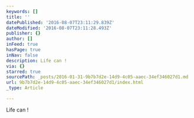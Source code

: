 ```yaml
---
keywords: []
title: ''
datePublished: '2016-08-07T23:11:29.839Z'
dateModified: '2016-08-07T23:11:28.493Z'
publisher: {}
author: []
inFeed: true
hasPage: true
inNav: false
description: Life can !
via: {}
starred: true
sourcePath: _posts/2016-01-31-9b7b7d2e-14d9-4c05-aaec-34ef346027d1.md
url: 9b7b7d2e-14d9-4c05-aaec-34ef346027d1/index.html
_type: Article

---
```

Life can !
